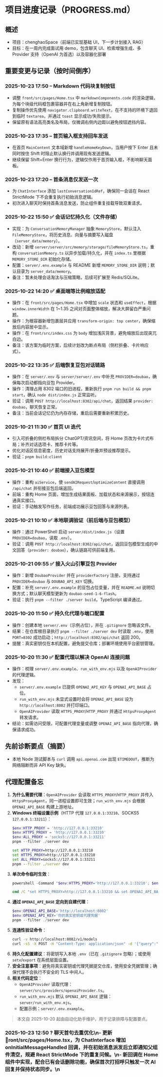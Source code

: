 ﻿# 项目进度记录（PROGRESS.md）
## 概述
- 项目：chenghaoSpace（前端已实现基础 UI，下一步计划接入 RAG）
- 目标：在一周内完成面试用 demo，包含聊天 UI、检索增强生成、多 Provider 支持（OpenAI 为首选）以及容器化部署

## 重要变更与记录（按时间倒序）
### 2025-10-23 17:50 – Markdown 代码块复制按钮
- 调整 `front/src/pages/Home.tsx` 中 `markdownComponents.code` 的渲染逻辑，为每个块级代码框包裹容器并在右上角新增复制按钮。
- 复制操作优先使用 `navigator.clipboard.writeText`，在不支持的环境下退回到临时 `textarea`，并通过 `toast` 显示成功/失败提示。
- 保留原有语法高亮类名及布局，仅微调右侧内边距以避免按钮遮挡内容。

### 2025-10-23 17:35 – 首页输入框支持回车发送
- 在首页 `MainContent` 文本域新增 `handleHomeKeyDown`，当用户按下 Enter 且未同时按住 Shift 时阻止默认换行并调用现有发送逻辑。
- 继续保留 Shift+Enter 换行行为，逻辑仅作用于首页输入框，不影响聊天面板。

### 2025-10-23 17:20 – 首条消息仅发送一次
- 为 `ChatInterface` 添加 `lastConversationIdRef`，确保同一会话在 React StrictMode 下不会重复执行初始消息逻辑。
- 初次进入聊天时保持首条消息发送，防止组件重复挂载导致双重请求。
### 2025-10-22 15:50 ✅ 会话记忆持久化（文件存储）
- 实现：为 `ConversationMemoryManager` 抽象 `MemoryStore`，默认注入 `FileMemoryStore`，将历史消息、向量与摘要写入磁盘（`server_data/memory`）。
- 改动：新增 `server/server/src/memory/storage/fileMemoryStore.ts`，重构 `conversationMemory.ts` 以异步加载/持久化，并在 `index.ts` 里根据 `MEMORY_STORE_DIR` 初始化存储。
- 配置：`server/.env.example` 与 README 新增 `MEMORY_STORE_DIR` 说明；默认目录为 `server_data/memory`。
- 备注：暂未处理会话淘汰与压缩策略，后续可扩展至 Redis/SQLite。

### 2025-10-22 14:20 ✅ 桌面端等比例缩放适配
- 操作：在 `front/src/pages/Home.tsx` 中增加 `scale` 状态和 `useEffect`，根据 `window.innerWidth` 在 1~1.35 之间对页面整体缩放，解决大屏留白严重问题。
- 操作：为根容器新增包裹层并应用 `transform-origin: top center`，确保缩放后内容居中显示。
- 操作：在 `front/src/index.css` 为 `body` 增加浅灰背景，避免缩放后出现突兀白边。
- 备注：该方案为临时方案，后续计划改为断点布局（侧栏折叠、卡片响应式）。

### 2025-10-22 13:35 ✅ 后端恢复豆包对话链路
- 操作：在 `server/.env` 与 `server/server/.env` 中补充 `PROVIDER=doubao`，确保每次启动都指向豆包 Provider。
- 操作：清理占用 8302 端口的旧进程，重新执行 `pnpm run build && pnpm start`，确认 `node dist/index.js` 正常监听。
- 验证：调用 `POST http://localhost:8302/api/chat`，返回结果 `provider: doubao`，聊天恢复正常。
- 备注：当前会话记忆仍为内存存储，重启后需要重新积累历史。

### 2025-10-21 11:30 ✅ 首页 UI 迭代
- 引入可折叠的侧栏布局拆分 ChatGPT/资讯空间，将 Home 页改为卡片式布局；补齐对话选项卡、推荐卡片等。
- 优化对话区信息密度，历史对话支持展开/折叠并预设推荐提示。
- 验证：`pnpm build:client`

### 2025-10-21 10:40 ✅ 前端接入豆包模型
- 操作：重构 `aiService`，使 `sendAIRequest`/`optimizeContent` 直接调用 `/api/chat` 并衔接豆包后端返回。
- 前端：重构 Home 页面，增加生成结果面板、加载状态和来源展示，按钮连通真实接口。
- 验证：手动触发写作任务，前端成功展示豆包回答与来源列表。

### 2025-10-21 10:10 ✅ 本地联调验证（前后端与豆包模型）
- 操作：通过 PowerShell 启动 `server/dist/index.js`（设置 `PROVIDER=doubao`，读取 `.env`）。
- 验证：调用 `POST http://localhost:8302/api/chat`，返回豆包模型生成的中文回答（`provider: doubao`），确认链路可供前端复用。

### 2025-10-21 09:55 ✅ 接入火山引擎豆包 Provider
- 操作：新增 `DoubaoProvider` 并在 `providerFactory` 注册，支持通过 `PROVIDER=doubao` 与 `DOUBAO_API_KEY` 切换。
- 配置：补充 `server/.env.example` 的豆包占位变量，并在 `README.md` 说明切换方式；默认聊天模型更新为 `doubao-seed-1-6-flash`。
- 验证：执行 `pnpm --filter ./server build`，TypeScript 编译通过。

### 2025-10-20 11:50 ✅ 持久化代理与端口配置
- 操作：创建本地 `server/.env`（示例占位），并在 `.gitignore` 忽略该文件。
- 结果：在仓库根目录执行 `pnpm --filter ./server dev` 时读取 `.env`，使用 `PORT=8302` 成功启动；`http://localhost:8302/api/chat` 返回 200。
- 提醒：真实密钥仅在本机配置，避免提交仓库；部署环境使用平台密钥管理。

### 2025-10-20 11:30 ✅ 配置代理以解决 OpenAI 连接问题
- 操作：梳理 `server/.env.example`、`run_with_env.mjs` 以及 `OpenAIProvider` 的代理逻辑。
- 发现：
  - `server/.env.example` 已提供 `OPENAI_API_KEY` 与 `OPENAI_API_BASE` 占位。
  - `run_with_env.mjs` 未显式设置时会将 `OPENAI_API_BASE` 设为 `http://localhost:8082` 并打印端口。
  - `OpenAIProvider` 读取 `HTTPS_PROXY`/`HTTP_PROXY` 并通过 `HttpsProxyAgent` 转发请求。
- 结论：如需访问受限，可配置代理变量或调整 `OPENAI_API_BASE` 指向代理，确保请求成功。

## 先前诊断要点（摘要）
- 本地 Node 测试脚本与 `curl` 调用 `api.openai.com` 出现 `ETIMEDOUT`，推断为网络阻断而非 API Key 缺失。

## 代理配置备忘
1. **为什么需要代理**：`OpenAIProvider` 会读取 `HTTPS_PROXY`/`HTTP_PROXY` 并传入 `HttpsProxyAgent`，同一进程设置即可生效；`run_with_env.mjs` 会根据 `OPENAI_API_BASE` 构建上游地址。
2. **Windows 终端设置示例**（HTTP 代理 `127.0.0.1:33210`、SOCKS5 `127.0.0.1:33211`）：
   ```powershell
   $env:HTTP_PROXY = 'http://127.0.0.1:33210'
   $env:HTTPS_PROXY = 'http://127.0.0.1:33210'
   $env:ALL_PROXY = 'socks5://127.0.0.1:33211'
   pnpm --filter ./server dev
   ```
   ```cmd
   set HTTP_PROXY=http://127.0.0.1:33210
   set HTTPS_PROXY=http://127.0.0.1:33210
   set ALL_PROXY=socks5://127.0.0.1:33211
   pnpm --filter ./server dev
   ```
3. **单次命令临时生效**：
   ```powershell
   powershell -Command "$env:HTTPS_PROXY='http://127.0.0.1:33210'; $env:OPENAI_API_BASE='http://localhost:8082'; pnpm --filter ./server dev"
   ```
   ```cmd
   cmd /C "set HTTPS_PROXY=http://127.0.0.1:33210 && set OPENAI_API_BASE=http://localhost:8082 && pnpm --filter ./server dev"
   ```
4. **通过 `OPENAI_API_BASE` 定向到自建代理**：
   ```powershell
   $env:OPENAI_API_BASE='http://localhost:8082'
   $env:OPENAI_API_KEY='你的真实密钥或代理凭据'
   pnpm --filter ./server dev
   ```
5. **连通性验证命令**：
   ```bash
   curl -v http://localhost:8082/v1/models
   curl -sS -X POST -H "Content-Type: application/json" -d '{"query":"测试OpenAI连接"}' http://localhost:8000/api/chat -w '\nHTTP_STATUS:%{http_code}\n'
   ```
6. **持久化配置建议**：将密钥写入本地 `.env`（已在 `.gitignore` 忽略）；或使用 `setx`/`export` 在系统层面设置。
7. **安全注意事项**：避免将真实密钥或代理凭据提交仓库，使用安全凭据管理；确保代理不会执行不安全的 TLS 中间人。
8. **相关代码定位**：
   - `OpenAIProvider` 读取代理：`server/src/providers/openaiProvider.ts`。
   - `run_with_env.mjs` 默认 `OPENAI_API_BASE` 逻辑：`server/run_with_env.mjs`。
   - 配置示例：`server/.env.example`。

> 本文自 2025-10-20 起由自动化助手维护，用于记录排障与配置要点。
### 2025-10-23 12:50 ? 聊天首句去重优化\n- 更新 ront/src/pages/Home.tsx，为 ChatInterface 增加 onInitialMessageHandled 回调，并在初始消息派发后立即通知父组件清空，规避 React StrictMode 下的重复问候。\n- 新回调在 Home 组件中实现，配合已有会话删除功能，确保首次打招呼只触发一次 AI 回复并保持状态同步。\n
